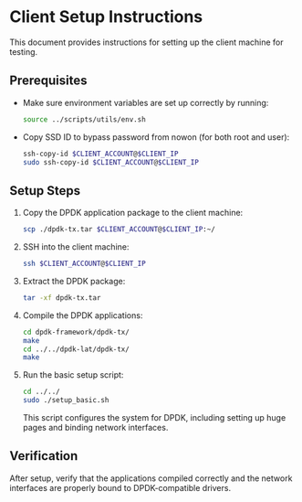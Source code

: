 # Client Setup Instructions

This document provides instructions for setting up the client machine for testing.

## Prerequisites

- Make sure environment variables are set up correctly by running:
  ```bash
  source ../scripts/utils/env.sh
  ```
- Copy SSD ID to bypass password from nowon (for both root and user):
  ```bash
  ssh-copy-id $CLIENT_ACCOUNT@$CLIENT_IP
  sudo ssh-copy-id $CLIENT_ACCOUNT@$CLIENT_IP
  ```

## Setup Steps

1. Copy the DPDK application package to the client machine:
   ```bash
   scp ./dpdk-tx.tar $CLIENT_ACCOUNT@$CLIENT_IP:~/
   ```

2. SSH into the client machine:
   ```bash
   ssh $CLIENT_ACCOUNT@$CLIENT_IP
   ```

3. Extract the DPDK package:
   ```bash
   tar -xf dpdk-tx.tar
   ```

4. Compile the DPDK applications:
   ```bash
   cd dpdk-framework/dpdk-tx/
   make
   cd ../../dpdk-lat/dpdk-tx/
   make
   ```

5. Run the basic setup script:
   ```bash
   cd ../../
   sudo ./setup_basic.sh
   ```
   This script configures the system for DPDK, including setting up huge pages and binding network interfaces.

## Verification

After setup, verify that the applications compiled correctly and the network interfaces are properly bound to DPDK-compatible drivers.

